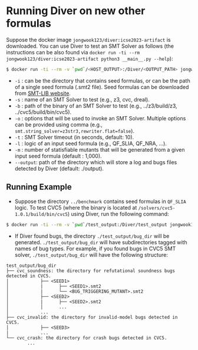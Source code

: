# Running Diver on new other formulas
Suppose the docker image ``jongwook123/diver:icse2023-artifact`` is downloaded.
You can use Diver to test an SMT Solver as follows (the instructions can be also found via ```docker run -ti --rm jongwook123/diver:icse2023-artifact python3 __main__.py --help```):

```bash
$ docker run -ti --rm -v `pwd`/<HOST_OUTPUT>:/Diver/<OUTPUT_PATH> jongwook123/diver:icse2023-artifact python3 __main__.py -i <SEED_DIR> -s <SOLVER> -b <SOLVER_PATH> -o <SOLVER_OPTION> -t <SOLVER_TIME> -l <LOGIC> -m <MUTANTS_NUMBER> --output <OUTPUT_PATH>
```

* ``-i`` : can be the directory that contains seed formulas, or can be the path of a single seed formula (.smt2 file). Seed formulas can be downloaded from [SMT-LIB website](http://smtlib.cs.uiowa.edu/benchmarks.shtml).
* ``-s`` : name of an SMT Solver to test (e.g., z3, cvc, dreal).
* ``-b`` : path of the binary of an SMT Solver to test (e.g., ../z3/build/z3, ../cvc5/build/bin/cvc5).
* ``-o`` : options that will be used to invoke an SMT Solver. Multiple options can be provided using comma (e.g., ``smt.string_solver=z3str3,rewriter.flat=false``).
* ``-t`` : SMT Solver timeout (in seconds, default: 10).
* ``-l`` : logic of an input seed formula (e.g., QF_SLIA, QF_NRA, ...).
* ``-m`` : number of statisfiable mutants that will be generated from a given input seed formula (default : 1,000).
* ``--output``: path of the directory which will store a log and bugs files detected by Diver (default: ./output). 


## Running Example
* Suppose the directory ``../benchmark`` contains seed formulas in ``QF_SLIA`` logic.
To test CVC5 (where the binary is located at ``/solvers/cvc5-1.0.1/build/bin/cvc5``) using Diver, run the following command:
```bash
$ docker run -ti --rm -v `pwd`/test_output:/Diver/test_output jongwook123/diver:icse2023-artifact timeout 1800 python3 __main__.py -i ./tests -s cvc -b /solvers/cvc5-1.0.1/build/bin/cvc5 -l QF_SLIA --output ./test_output
```

* If Diver found bugs, the directory ```./test_output/bug_dir``` will be generated. ```./test_output/bug_dir``` will have subdirectories tagged with names of bug types. For example, if you found bugs in CVC5 SMT solver, ```./test_output/bug_dir``` will have the following structure:
```text
test_output/bug_dir
├── cvc_soundness: the directory for refutational soundness bugs detected in CVC5.
│            ├── <SEED1>
│            |      ├── <SEED1>.smt2
│            |      └── <BUG_TRIGGERING_MUTANT>.smt2     
│            ├── <SEED2>         
│            |      ├── <SEED2>.smt2
│            │      ...                     
│            ...   
├── cvc_invalid: the directory for invalid-model bugs detected in CVC5.
│            ├── <SEED3>
|            ...  
└── cvc_crash: the directory for crash bugs detected in CVC5.
        ...
```
